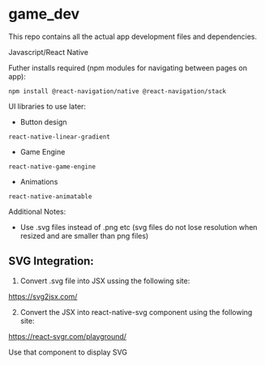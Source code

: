 # game_dev

This repo contains all the actual app development files and dependencies.

Javascript/React Native

Futher installs required (npm modules for navigating between pages on app):

```npm install @react-navigation/native @react-navigation/stack```

UI libraries to use later:

* Button design
 
 ```react-native-linear-gradient```
 
 * Game Engine
 
 ```react-native-game-engine```
 
 * Animations
 
 ```react-native-animatable```
 
 Additional Notes:
 
 * Use .svg files instead of .png etc (svg files do not lose resolution when resized and are smaller than png files)

## SVG Integration:

1. Convert .svg file into JSX ussing the following site:

https://svg2jsx.com/

2. Convert the JSX into react-native-svg component using the following site:

https://react-svgr.com/playground/

Use that component to display SVG

